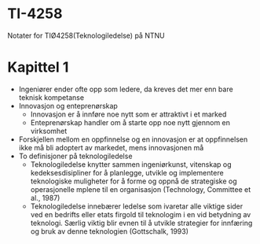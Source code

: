 # TI-4258
Notater for TIØ4258(Teknologiledelse) på NTNU

# Kapittel 1

* Ingeniører ender ofte opp som ledere, da kreves det mer enn bare teknisk kompetanse
* Innovasjon og enteprenørskap
  * Innovasjon er å innføre noe nytt som er attraktivt i et marked
  * Enteprenørskap handler om å starte opp noe nytt gjennom en virksomhet
* Forskjellen mellom en oppfinnelse og en innovasjon er at oppfinnelsen ikke må bli adoptert av markedet, mens innovasjonen må
* To definisjoner på teknologiledelse
  * Teknologiledelse knytter sammen ingeniørkunst, vitenskap og kedeksesdisipliner for å planlegge, utvikle og implementere teknologiske muligheter for å forme og oppnå de strategiske og operasjonelle mplene til en organisasjon (Technology, Committee et al., 1987)
  * Teknologiledelse innebærer ledelse som ivaretar alle viktige sider ved en bedrifts eller etats firgold til teknologim i en vid betydning av teknologi. Særlig viktig blir evnen til å utvikle strategier for innfæring og bruk av denne teknologien (Gottschalk, 1993)

